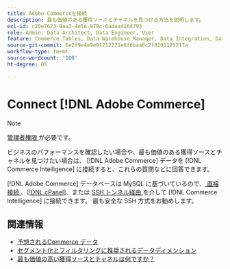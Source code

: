 ```yaml
---
title: Adobe Commerceを接続
description: 最も価値のある獲得ソースとチャネルを見つける方法を説明します。
exl-id: c20e7673-9aa3-4e5e-979c-6adaa4164793
role: Admin, Data Architect, Data Engineer, User
feature: Commerce Tables, Data Warehouse Manager, Data Integration, Data Import/Export
source-git-commit: 6e2f9e4a9e91212771e6f6baa8c2f8101125217a
workflow-type: tm+mt
source-wordcount: '100'
ht-degree: 0%

---
```


# Connect [!DNL Adobe Commerce]

>[!NOTE]
>
>[ 管理者権限 ](../../../administrator/user-management/user-management.md) が必要です。

ビジネスのパフォーマンスを確認したい場合や、最も価値のある獲得ソースとチャネルを見つけたい場合は、 [!DNL Adobe Commerce] データを [!DNL Commerce Intelligence] に接続すると、これらの質問などに回答できます。

[!DNL Adobe Commerce] データベースは MySQL に基づいているので、[ 直接接続 ](../integrations/mysql-via-a-direct-connection.md)、[[!DNL cPanel]](../integrations/mysql-via-cpanel.md)、または [SSH トンネル経由 ](../integrations/mysql-via-ssh-tunnel.md) を介して [!DNL Commerce Intelligence] に接続できます。 最も安全な SSH 方式をお勧めします。

## 関連情報

* [予想されるCommerce データ](../integrations/magento-data.md)
* [セグメント化とフィルタリングに推奨されるデータディメンション](../../../best-practices/segment-filter.md)
* [最も価値の高い獲得ソースとチャネルは何ですか？](../../analysis/most-value-source-channel.md)
